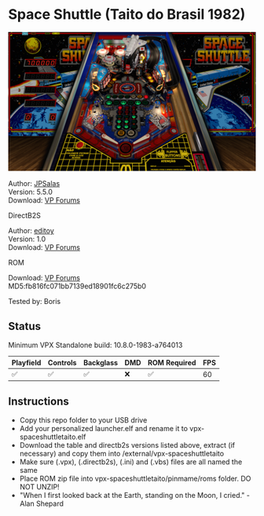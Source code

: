 # Space Shuttle (Taito do Brasil 1982)

![Table Preview](../../images/vpx-spaceshuttletaito.png)

Author: [JPSalas](https://www.vpforums.org/index.php?showuser=277)  
Version: 5.5.0  
Download: [VP Forums](https://www.vpforums.org/index.php?app=downloads&showfile=13644)

DirectB2S

Author: [editoy](https://www.vpforums.org/index.php?showuser=80626)  
Version: 1.0  
Download: [VP Forums](https://www.vpforums.org/index.php?app=downloads&showfile=13653)

ROM

Download: [VP Forums](https://www.vpforums.org/index.php?app=downloads&showfile=585)  
MD5:fb816fc071bb7139ed18901fc6c275b0

Tested by: Boris

## Status 

Minimum VPX Standalone build: 10.8.0-1983-a764013

| Playfield | Controls | Backglass | DMD | ROM Required | FPS | 
|-----------|----------|-----------|-----|--------------|-----|
| :white_check_mark: | :white_check_mark: | :white_check_mark: | :x: | :white_check_mark: | 60 |

## Instructions

- Copy this repo folder to your USB drive
- Add your personalized launcher.elf and rename it to vpx-spaceshuttletaito.elf
- Download the table and directb2s versions listed above, extract (if necessary) and copy them into /external/vpx-spaceshuttletaito
- Make sure (.vpx), (.directb2s), (.ini) and (.vbs) files are all named the same
- Place ROM zip file into vpx-spaceshuttletaito/pinmame/roms folder. DO NOT UNZIP!
- "When I first looked back at the Earth, standing on the Moon, I cried." -Alan Shepard

